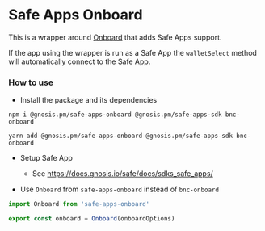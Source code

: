 # Safe Apps Onboard

This is a wrapper around [Onboard](https://github.com/blocknative/onboard) that adds Safe Apps support.

If the app using the wrapper is run as a Safe App the `walletSelect` method will automatically connect to the Safe App.

### How to use

- Install the package and its dependencies

```
npm i @gnosis.pm/safe-apps-onboard @gnosis.pm/safe-apps-sdk bnc-onboard 

yarn add @gnosis.pm/safe-apps-onboard @gnosis.pm/safe-apps-sdk bnc-onboard 
```


- Setup Safe App
  - See https://docs.gnosis.io/safe/docs/sdks_safe_apps/


- Use `Onboard` from `safe-apps-onboard` instead of `bnc-onboard`

```js
import Onboard from 'safe-apps-onboard'

export const onboard = Onboard(onboardOptions)
```

